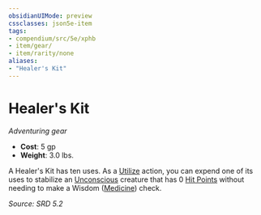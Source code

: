 ```yaml
---
obsidianUIMode: preview
cssclasses: json5e-item
tags:
- compendium/src/5e/xphb
- item/gear/
- item/rarity/none
aliases: 
- "Healer's Kit"
---
```

# Healer's Kit
*Adventuring gear*  

- **Cost**: 5 gp
- **Weight**: 3.0 lbs.

A Healer's Kit has ten uses. As a [Utilize](rules/actions.md#Utilize) action, you can expend one of its uses to stabilize an [Unconscious](rules/conditions.md#Unconscious) creature that has 0 [Hit Points](rules/variant-rules/hit-points-xphb.md) without needing to make a Wisdom ([Medicine](rules/skills.md#Medicine)) check.

*Source: SRD 5.2*